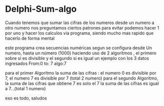 # Delphi-Sum-algo
Cuando tenemos que sumar las cifras de los numeros desde un numero a otro numero nos preguntamos ciertos patrones
para evitar podemos hacer 1 por uno y hacer los calculos via programa, siendo mucho mas rapido que hacerlo de forma mental

este programa crea secuencias numéricas segun se configura desde Un numero, hasta un número (1000) 
haciendo uso de 2 algoritmos , el primero sobre si es divisible y el segundo si es igual
un ejemplo con los 3 datos ingresados From:0  to: 7  algo:7

para el primer Algoritmo  la suma de las cifras  :  el numero 0 es divisible por 7, el numero 7 es divisible por 7 (total 2 numero) 
para el segundo Algoritmo, la suma de las cifras  que obtiene 7 es solo el 7 la suma de las cifras es igual a 7...(total 1 numero) 

eso es todo, saludos
